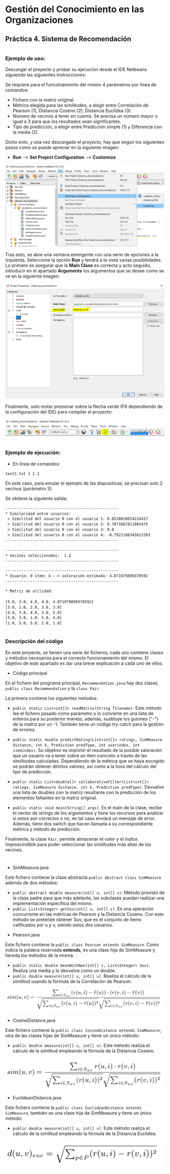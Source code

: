 # Gestión del Conocimiento en las Organizaciones
## Práctica 4. Sistema de Recomendación
#

### Ejemplo de uso:

Descargar el proyecto y probar su ejecución desde el IDE Netbeans siguiendo las siguientes instrucciones:

Se requiere para el funcoinamiento del mismo 4 parámetros por línea de comandos:
* Fichero con la matriz original.
* Métrica elegida para las similitudes, a elegir entre Correlación de Pearson (1), Distancia Coseno (2), Distancia Euclídea (3).
* Número de vecinos a tener en cuenta. Se precisa un número mayor o igual a 3 para que los resultados sean significantes.
* Tipo de predicción, a elegir entre Predicción simple (1) y Diferencia con la media (2).

Dicho esto, y una vez descargado el proyecto, hay que seguir los siguientes pasos como se puede apreciar en la siguiente imagen:
 
 * **Run** --> **Set Project Configuration** --> **Customize** 

![Configurar la línea de comandos](./img/1.PNG)  
  
  
Tras esto, se abre una ventana emergente con una serie de opciones a la izquierda. Seleccione la opción **Run** y tendrá a la vista varias posibilidades. Lo primero es asegurar que la **Main Class** es correcta y acto seguido, introducir en el apartado **Arguments** los argumentos que se desee como se ve en la siguiente imagen:

![Configurar la línea de comandos](./img/2.PNG)

Finalmente, solo restar presionar sobre la flecha verde (F6 dependiendo de la configuración del IDE) para compilar el proyecto:

![Configurar la línea de comandos](./img/3.PNG)

#

### Ejemplo de ejecución:

* En línea de comandos:
```
test1.txt 1 2 2
```

En este caso, para emular el ejemplo de las diapositivas, se precisan solo 2 vecinos (parámetro 3).

Se obtiene la siguiente salida:

```txt
--------------------------------------------------
* Similaridad entre usuarios: 
 > Similitud del usuario 0 con el usuario 1: 0.8528028654224417
 > Similitud del usuario 0 con el usuario 2: 0.7071067811865475
 > Similitud del usuario 0 con el usuario 3: 0.0
 > Similitud del usuario 0 con el usuario 4: -0.7921180343813393
--------------------------------------------------
```

```txt
--------------------------------------------------
* Vecinos seleccionados:  1 2
--------------------------------------------------
```

```txt
--------------------------------------------------
* Usuario: 0 item: 4 --> valoración estimada: 4.871979899370592
--------------------------------------------------
```


```txt
* Matriz de utilidad: 

[5.0, 3.0, 4.0, 4.0, 4.871979899370592]
[3.0, 1.0, 2.0, 3.0, 3.0]
[4.0, 3.0, 4.0, 3.0, 5.0]
[3.0, 3.0, 1.0, 5.0, 4.0]
[1.0, 5.0, 5.0, 2.0, 1.0]
```

#

### Descripción del código

En este proyecto, se tienen una serie de ficheros, cada uno contiene clases y métodos necesarios para el correcto funcionamiento del mismo. El objetivo de este apartado es dar una breve explicación a cada uno de ellos:

* Código principal

En el fichero del programa principal, ``Recommendation.java`` hay dos clases, ``public class Recommendation`` y la ``class Pair``.

La primera contiene los siguientes métodos:

- ``public static List<int[]> readMatrix(String filename)``. Este método lee el fichero pasado como parámetro y lo convierte en una lista de enteros para su posterior manejo, además, sustituye los guiones ("-") de la matriz por un -1. También tiene un código try-catch para la gestión de errores.

- ``public static double predictRating(List<int[]> ratings, SimMeasure distance, int k, Prediction predType, int userindex, int itemindex)``.
Su objetivo es imprimir el resultado de la posible valoración que un usuario va a tener sobre un item concreto a través de las similitudes calculadas. Dependiendo de la métrica que se haya escogido se podrán obtener ditintos valores, así como a la hora del cálculo del tipo de predicción. 

- ``public static List<double[]> collaborativeFilter(List<int[]> ratings, SimMeasure distance, int k, Prediction predType)``.
Devuelve una lista de doubles con la matriz resultante con la predicción de los elementos faltantes en la matriz original.

- ``public static void main(String[] args)``. Es el main de la clase, recibe el vector de strings de los argumentos y tiene los recursos para analizar si estos son correctos o no, en tal caso enviará un mensaje de error. Además, tiene dos switch que hacen llamada a su correspondiente métrica y método de predicción.


Finalmente, la clase ``Pair``, permite almacenar el _valor_ y el _índice_. Imprescindible para poder seleccionar las similitudes más altas de los vecinos.
#

* SimMeasure.java

Este fichero contiene la clase abstracta ``public abstract class SimMeasure`` además de dos métodos:

- ``public abstract double measure(int[] u, int[] v)``. Método provisto de la clase padre para que más adelante, las subclases puedan realizar una implementación específica del mismo.
- ``public List<Integer> getSuv(int[] u, int[] v)``. Es una operación concurrente en las métricas de Pearson y la Distancia Coseno. Con este método se pretende obtener Suv, que es el conjunto de ítems calificados por u y v, siendo estos dos usuarios.

* Pearson.java

Este fichero contiene la ``public class Pearson extends SimMeasure``. Como indica la palabra reservada **extends**, es una clase hija de SimMeasure y hereda los métodos de la misma.

- ``public static double meanWithNan(int[] v, List<Integer> Suv)``. Realiza una media y lo devuelve como un double.
- ``public double measure(int[] u, int[] v)``. Realiza el cálculo de la similitud usando la fórmula de la Correlación de Pearson.

![Fórmula Pearson](./img/SimPearson.PNG)

* CosineDistance.java

Este fichero contiene la ``public class CosineDistance extends SimMeasure``, otra de las clases hijas de SimMeasure y tiene un único método:
- ``public double measure(int[] u, int[] v)``. Este método realiza el cálculo de la similitud empleando la fórmula de la Distancia Coseno.

![Fórmula Distancia Coseno](./img/SimCoseno.PNG)

* EuclideanDistance.java

Este fichero contiene la ``public class EuclideanDistance extends SimMeasure``, también es una clase hija de SimMeasure y tiene un único método:
- ``public double measure(int[] u, int[] v)``. Este método realiza el cálculo de la similitud empleando la fórmula de la Distancia Euclídea.

![Fórmula Distancia Euclídea](./img/SimEuclidea.PNG)

#


